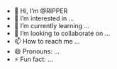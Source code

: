 - 👋 Hi, I’m @RIPPER
- 👀 I’m interested in ...
- 🌱 I’m currently learning ...
- 💞️ I’m looking to collaborate on ...
- 📫 How to reach me ...
- 😄 Pronouns: ...
- ⚡ Fun fact: ...

<!---
SHAYNABENSON/SHAYNABENSON is a ✨ special ✨ repository because its `README.md` (this file) appears on your GitHub profile.
You can click the Preview link to take a look at your changes.
--->
